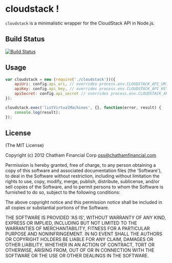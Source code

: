 # cloudstack !

`cloudstack` is a minimalistic wrapper for the CloudStack API in Node.js.

## Build Status

[![Build Status](https://secure.travis-ci.org/Chatham/node-cloudstack.png?branch=master)](http://travis-ci.org/Chatham/node-cloudstack)

## Usage

```javascript
var cloudstack = new (require('./cloudstack'))({
	apiUri: config.api_uri, // overrides process.env.CLOUDSTACK_API_URI
	apiKey: config.api_key, // overrides process.env.CLOUDSTACK_API_KEY
	apiSecret: config.api_secret // overrides process.env.CLOUDSTACK_API_SECRET
});

cloudstack.exec('listVirtualMachines', {}, function(error, result) {
	console.log(result);
});
```

## License

(The MIT License)

Copyright (c) 2012 Chatham Financial Corp <oss@chathamfinancial.com>

Permission is hereby granted, free of charge, to any person obtaining
a copy of this software and associated documentation files (the
'Software'), to deal in the Software without restriction, including
without limitation the rights to use, copy, modify, merge, publish,
distribute, sublicense, and/or sell copies of the Software, and to
permit persons to whom the Software is furnished to do so, subject to
the following conditions:

The above copyright notice and this permission notice shall be
included in all copies or substantial portions of the Software.

THE SOFTWARE IS PROVIDED 'AS IS', WITHOUT WARRANTY OF ANY KIND,
EXPRESS OR IMPLIED, INCLUDING BUT NOT LIMITED TO THE WARRANTIES OF
MERCHANTABILITY, FITNESS FOR A PARTICULAR PURPOSE AND NONINFRINGEMENT.
IN NO EVENT SHALL THE AUTHORS OR COPYRIGHT HOLDERS BE LIABLE FOR ANY
CLAIM, DAMAGES OR OTHER LIABILITY, WHETHER IN AN ACTION OF CONTRACT,
TORT OR OTHERWISE, ARISING FROM, OUT OF OR IN CONNECTION WITH THE
SOFTWARE OR THE USE OR OTHER DEALINGS IN THE SOFTWARE.
